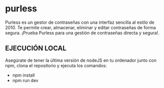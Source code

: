 # purless

Purless es un gestor de contraseñas con una interfaz sencilla al estilo de 2010. Te permite crear, almacenar, eliminar y editar contraseñas de forma segura.  ¡Prueba Purless para una gestión de contraseñas directa y segura!.

## EJECUCIÓN LOCAL

Asegúrate de tener la última versión de nodeJS en tu ordenador junto con npm, clona el repositorio y ejecuta los comandos:

- npm install
- npm run dev

